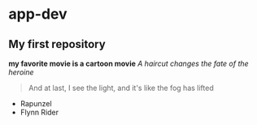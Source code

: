 # app-dev
My first repository
---
**my favorite movie is a cartoon movie**
*A haircut changes the fate of the heroine*
> And at last, I see the light, and it's like the fog has lifted
- Rapunzel
- Flynn Rider
